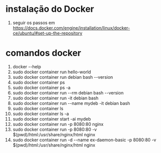 # instalação do Docker
1) seguir os passos em https://docs.docker.com/engine/installation/linux/docker-ce/ubuntu/#set-up-the-repository

# comandos docker
1) docker --help
2) sudo docker container run hello-world
3) sudo docker container run debian bash --version
4) sudo docker container ps
5) sudo docker container ps -a
6) sudo docker container run --rm debian bash --version
7) sudo docker container run -it debian bash
8) sudo docker container run --name mydeb -it debian bash
9) sudo docker container ls
10) sudo docker container ls -a
11) sudo docker container start -ai mydeb
12) sudo docker container run -p 8080:80 nginx
13) sudo docker container run -p 8080:80 -v $(pwd)/html:/usr/share/nginx/html nginx
14) sudo docker container run -d --name ex-daemon-basic -p 8080:80 -v $(pwd)/html:/usr/share/nginx/html nginx

